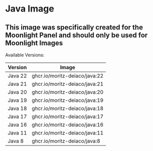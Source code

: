 # Java Image

## This image was specifically created for the Moonlight Panel and should only be used for Moonlight Images

Available Versions:

| Version | Image                         |
| ------- | ----------------------------- |
| Java 22 | ghcr.io/moritz-deiaco/java:22 |
| Java 21 | ghcr.io/moritz-deiaco/java:21 |
| Java 20 | ghcr.io/moritz-deiaco/java:20 |
| Java 19 | ghcr.io/moritz-deiaco/java:19 |
| Java 18 | ghcr.io/moritz-deiaco/java:18 |
| Java 17 | ghcr.io/moritz-deiaco/java:17 |
| Java 16 | ghcr.io/moritz-deiaco/java:16 |
| Java 11 | ghcr.io/moritz-deiaco/java:11 |
| Java 8  | ghcr.io/moritz-deiaco/java:8  |
